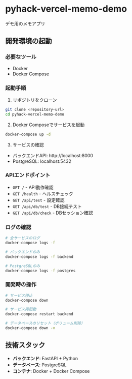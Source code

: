 # pyhack-vercel-memo-demo
デモ用のメモアプリ

## 開発環境の起動

### 必要なツール
- Docker
- Docker Compose

### 起動手順

1. リポジトリをクローン
```bash
git clone <repository-url>
cd pyhack-vercel-memo-demo
```

2. Docker Composeでサービスを起動
```bash
docker-compose up -d
```

3. サービスの確認
- バックエンドAPI: http://localhost:8000
- PostgreSQL: localhost:5432

### APIエンドポイント

- `GET /` - API動作確認
- `GET /health` - ヘルスチェック
- `GET /api/test` - 設定確認
- `GET /api/db/test` - DB接続テスト
- `GET /api/db/check` - DBセッション確認

### ログの確認

```bash
# 全サービスのログ
docker-compose logs -f

# バックエンドのみ
docker-compose logs -f backend

# PostgreSQLのみ
docker-compose logs -f postgres
```

### 開発時の操作

```bash
# サービス停止
docker-compose down

# サービス再起動
docker-compose restart backend

# データベースのリセット（ボリューム削除）
docker-compose down -v
```

## 技術スタック

- **バックエンド**: FastAPI + Python
- **データベース**: PostgreSQL
- **コンテナ**: Docker + Docker Compose